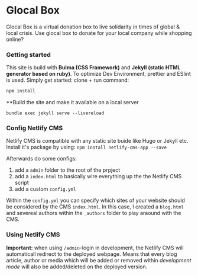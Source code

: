 # Glocal Box

Glocal Box is a virtual donation box to live solidarity in times of global & local crisis.
Use glocal box to donate for your local company while shopping online?


### Getting started
This site is build with **Bulma (CSS Framework)** and **Jekyll (static HTML generator based on ruby)**. To optimize Dev Environment, prettier and ESlint is used. Simply get started: clone + run command:
```sh
npm install
```

**Build the site and make it available on a local server
```
bundle exec jekyll serve --livereload
```

### Config Netlify CMS

Netlify CMS is compatible with any static site buide like Hugo or Jekyll etc.
Install it's package by using: `npm install netlify-cms-app --save`

Afterwards do some configs:
1. add a `admin` folder to the root of the prpject
2. add a `index.html` to basically wire everything up the the Netlify CMS script
3. add a custom `config.yml`

Within the `config.yml` you can specify which sites of your website should be considered by the CMS `index.html`.
In this case, I created a `blog.html` and severeal authors within the `_authors` folder to play araound with the CMS.

### Using Netlify CMS

**Important:** when using `/admin`-login in development, the Netlify CMS will automaticall redirect to the deployed webpage. Means that every blog article, author or media which will be added or removed within *development mode* will also be added/deleted on the deployed version.